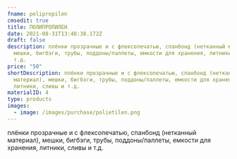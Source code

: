 ```yaml
---
fname: polipropilen
cmsedit: true
title: ПОЛИПРОПИЛЕН
date: 2021-08-31T13:48:38.172Z
draft: false
description: плёнки прозрачные и с флексопечатью, спанбонд (нетканный материал),
  мешки, бигбэги, трубы, поддоны/паллеты, емкости для хранения, литники, сливы и
  т.д.
price: "50"
shortDescription: плёнки прозрачные и с флексопечатью, спанбонд (нетканный
  материал), мешки, бигбэги, трубы, поддоны/паллеты, емкости для хранения,
  литники, сливы и т.д.
materialID: 4
type: products
images:
  - image: /images/purchase/polietilen.png
---
```

плёнки прозрачные и с флексопечатью, спанбонд (нетканный материал), мешки, бигбэги, трубы, поддоны/паллеты, емкости для хранения, литники, сливы и т.д.